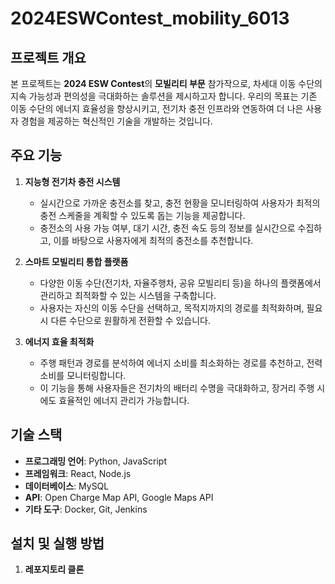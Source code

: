 # 2024ESWContest_mobility_6013

## 프로젝트 개요
본 프로젝트는 **2024 ESW Contest**의 **모빌리티 부문** 참가작으로, 차세대 이동 수단의 지속 가능성과 편의성을 극대화하는 솔루션을 제시하고자 합니다. 우리의 목표는 기존 이동 수단의 에너지 효율성을 향상시키고, 전기차 충전 인프라와 연동하여 더 나은 사용자 경험을 제공하는 혁신적인 기술을 개발하는 것입니다.

## 주요 기능
1. **지능형 전기차 충전 시스템**  
   - 실시간으로 가까운 충전소를 찾고, 충전 현황을 모니터링하여 사용자가 최적의 충전 스케줄을 계획할 수 있도록 돕는 기능을 제공합니다.
   - 충전소의 사용 가능 여부, 대기 시간, 충전 속도 등의 정보를 실시간으로 수집하고, 이를 바탕으로 사용자에게 최적의 충전소를 추천합니다.

2. **스마트 모빌리티 통합 플랫폼**  
   - 다양한 이동 수단(전기차, 자율주행차, 공유 모빌리티 등)을 하나의 플랫폼에서 관리하고 최적화할 수 있는 시스템을 구축합니다.
   - 사용자는 자신의 이동 수단을 선택하고, 목적지까지의 경로를 최적화하며, 필요 시 다른 수단으로 원활하게 전환할 수 있습니다.

3. **에너지 효율 최적화**  
   - 주행 패턴과 경로를 분석하여 에너지 소비를 최소화하는 경로를 추천하고, 전력 소비를 모니터링합니다.
   - 이 기능을 통해 사용자들은 전기차의 배터리 수명을 극대화하고, 장거리 주행 시에도 효율적인 에너지 관리가 가능합니다.

## 기술 스택
- **프로그래밍 언어**: Python, JavaScript
- **프레임워크**: React, Node.js
- **데이터베이스**: MySQL
- **API**: Open Charge Map API, Google Maps API
- **기타 도구**: Docker, Git, Jenkins

## 설치 및 실행 방법
1. **레포지토리 클론**  
